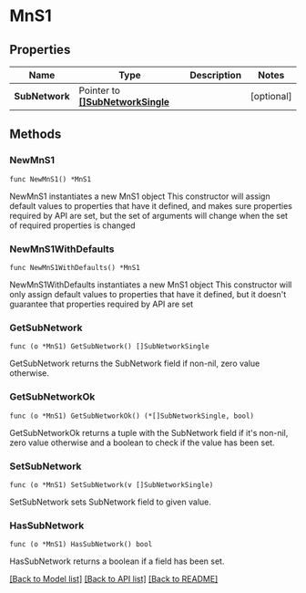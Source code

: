 # MnS1

## Properties

Name | Type | Description | Notes
------------ | ------------- | ------------- | -------------
**SubNetwork** | Pointer to [**[]SubNetworkSingle**](SubNetworkSingle.md) |  | [optional] 

## Methods

### NewMnS1

`func NewMnS1() *MnS1`

NewMnS1 instantiates a new MnS1 object
This constructor will assign default values to properties that have it defined,
and makes sure properties required by API are set, but the set of arguments
will change when the set of required properties is changed

### NewMnS1WithDefaults

`func NewMnS1WithDefaults() *MnS1`

NewMnS1WithDefaults instantiates a new MnS1 object
This constructor will only assign default values to properties that have it defined,
but it doesn't guarantee that properties required by API are set

### GetSubNetwork

`func (o *MnS1) GetSubNetwork() []SubNetworkSingle`

GetSubNetwork returns the SubNetwork field if non-nil, zero value otherwise.

### GetSubNetworkOk

`func (o *MnS1) GetSubNetworkOk() (*[]SubNetworkSingle, bool)`

GetSubNetworkOk returns a tuple with the SubNetwork field if it's non-nil, zero value otherwise
and a boolean to check if the value has been set.

### SetSubNetwork

`func (o *MnS1) SetSubNetwork(v []SubNetworkSingle)`

SetSubNetwork sets SubNetwork field to given value.

### HasSubNetwork

`func (o *MnS1) HasSubNetwork() bool`

HasSubNetwork returns a boolean if a field has been set.


[[Back to Model list]](../README.md#documentation-for-models) [[Back to API list]](../README.md#documentation-for-api-endpoints) [[Back to README]](../README.md)


